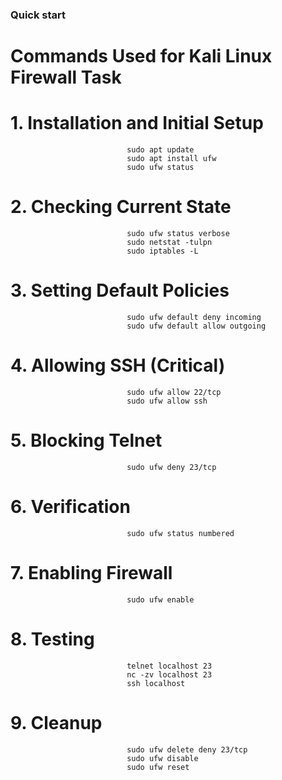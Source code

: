 ### Quick start

# Commands Used for Kali Linux Firewall Task

# 1. Installation and Initial Setup
                              sudo apt update
                              sudo apt install ufw
                              sudo ufw status

# 2. Checking Current State
                              sudo ufw status verbose
                              sudo netstat -tulpn
                              sudo iptables -L

# 3. Setting Default Policies
                              sudo ufw default deny incoming
                              sudo ufw default allow outgoing

# 4. Allowing SSH (Critical)
                              sudo ufw allow 22/tcp
                              sudo ufw allow ssh

# 5. Blocking Telnet
                              sudo ufw deny 23/tcp

# 6. Verification
                              sudo ufw status numbered

# 7. Enabling Firewall
                              sudo ufw enable

# 8. Testing
                              telnet localhost 23
                              nc -zv localhost 23
                              ssh localhost

# 9. Cleanup
                              sudo ufw delete deny 23/tcp
                              sudo ufw disable
                              sudo ufw reset
